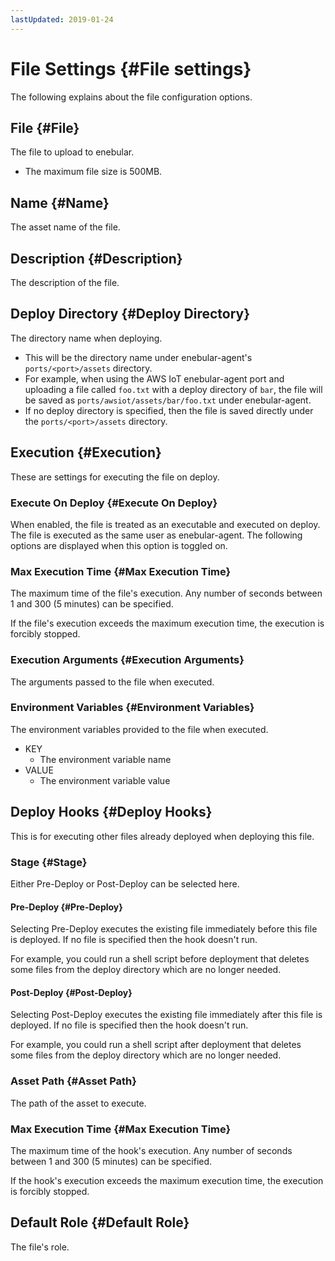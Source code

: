 ```yaml
---
lastUpdated: 2019-01-24
---
```


# File Settings {#File settings}

The following explains about the file configuration options.

## File {#File}

The file to upload to enebular.

- The maximum file size is 500MB.

## Name {#Name}

The asset name of the file.

## Description {#Description}

The description of the file.

## Deploy Directory {#Deploy Directory}

The directory name when deploying.

- This will be the directory name under enebular-agent's `ports/<port>/assets` directory. 
- For example, when using the AWS IoT enebular-agent port and uploading a file called `foo.txt` with a deploy directory of `bar`, the file will be saved as `ports/awsiot/assets/bar/foo.txt` under enebular-agent.
- If no deploy directory is specified, then the file is saved directly under the `ports/<port>/assets` directory.

## Execution {#Execution}

These are settings for executing the file on deploy.

### Execute On Deploy {#Execute On Deploy}

When enabled, the file is treated as an executable and executed on deploy.
The file is executed as the same user as enebular-agent.
The following options are displayed when this option is toggled on.

### Max Execution Time {#Max Execution Time}

The maximum time of the file's execution.
Any number of seconds between 1 and 300 (5 minutes) can be specified.

If the file's execution exceeds the maximum execution time, the execution is forcibly stopped.

### Execution Arguments {#Execution Arguments}

The arguments passed to the file when executed.

### Environment Variables {#Environment Variables}

The environment variables provided to the file when executed.

- KEY
    - The environment variable name
- VALUE
    - The environment variable value

## Deploy Hooks {#Deploy Hooks}

This is for executing other files already deployed when deploying this file.

### Stage {#Stage}

Either Pre-Deploy or Post-Deploy can be selected here.

#### Pre-Deploy {#Pre-Deploy}

Selecting Pre-Deploy executes the existing file immediately before this file is deployed.
If no file is specified then the hook doesn't run.

For example, you could run a shell script before deployment that deletes some files from the deploy directory which are no longer needed.

#### Post-Deploy {#Post-Deploy}

Selecting Post-Deploy executes the existing file immediately after this file is deployed.
If no file is specified then the hook doesn't run.

For example, you could run a shell script after deployment that deletes some files from the deploy directory which are no longer needed.

### Asset Path {#Asset Path}

The path of the asset to execute.

### Max Execution Time {#Max Execution Time}

The maximum time of the hook's execution.
Any number of seconds between 1 and 300 (5 minutes) can be specified.

If the hook's execution exceeds the maximum execution time, the execution is forcibly stopped.

## Default Role {#Default Role}

The file's role.
